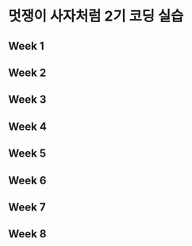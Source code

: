 # 멋쟁이 사자처럼 2기 코딩 실습
## Week 1
## Week 2
## Week 3
## Week 4
## Week 5
## Week 6
## Week 7
## Week 8
